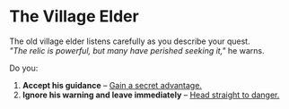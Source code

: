 # The Village Elder

The old village elder listens carefully as you describe your quest.  
*"The relic is powerful, but many have perished seeking it,"* he warns.  

Do you:  
1. **Accept his guidance** – [Gain a secret advantage.](foggy-bridge.md)  
2. **Ignore his warning and leave immediately** – [Head straight to danger.](guardian.md)  
